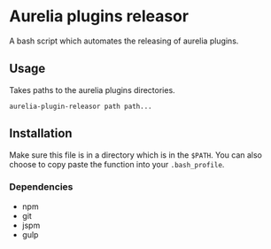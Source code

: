 # Aurelia plugins releasor

A bash script which automates the releasing of aurelia plugins.

## Usage

Takes paths to the aurelia plugins directories.

`aurelia-plugin-releasor path path...`

## Installation

Make sure this file is in a directory which is in the `$PATH`. You can also
choose to copy paste the function into your `.bash_profile`.

### Dependencies

- npm
- git
- jspm
- gulp
